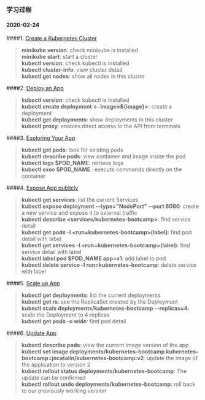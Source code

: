 ### 学习过程

#### 2020-02-24

####1. [Create a Kubernetes Cluster](https://kubernetes.io/docs/tutorials/kubernetes-basics/create-cluster/cluster-intro/)
> **minikube version**: check minikube is installed  
> **minikube start**: start a cluster  
> **kubectl version**: check kubectl is installed   
> **kubectl cluster-info**: view cluster detail  
> **kubectl get nodes**: show all nodes in this cluster

####2. [Deploy an App](https://kubernetes.io/docs/tutorials/kubernetes-basics/deploy-app/deploy-intro/)
> **kubectl version**: check kubectl is installed   
> **kubectl create deployment <name> <--image=${image}>**: create a deployment   
> **kubectl get deployments**: show deployments in this cluster   
> **kubectl proxy**: enables direct access to the API from  terminals 

####3. [Exploring Your App](https://kubernetes.io/docs/tutorials/kubernetes-basics/deploy-app/deploy-intro/)
> **kubectl get pods**: look for existing pods  
> **kubectl describe pods**: view container and image inside the pod  
> **kubectl logs $POD_NAME**: retrieve logs  
> **kubectl exec $POD_NAME <cmdInContainer>**: execute commands directly on the container  

####4. [Expose App publicly](https://kubernetes.io/docs/tutorials/kubernetes-basics/expose/expose-intro/)
> **kubectl get services**: list the current Services  
> **kubectl expose deployment --type="NodePort" --port 8080**: create a new service and expose it to external traffic  
> **kubectl describe <services/kubernetes-bootcamp>**: find service detail  
> **kubectl get pods -l <run=kubernetes-bootcamp>(label)**: find pod detail with label  
> **kubectl get services -l <run=kubernetes-bootcamp>(label)**: find service detail with label  
> **kubectl label pod $POD_NAME app=v1**: add label to pod   
> **kubectl delete service -l run=kubernetes-bootcamp**: delete service with label   

####5. [Scale up App](https://kubernetes.io/docs/tutorials/kubernetes-basics/scale/scale-intro/)
> **kubectl get deployments**: list the current deployments  
> **kubectl get rs**: see the ReplicaSet created by the Deployment  
> **kubectl scale deployments/kubernetes-bootcamp --replicas=4**: scale the Deployment to 4 replicas  
> **kubectl get pods -o wide**: find pod detail  

####6. [Update App](https://kubernetes.io/docs/tutorials/kubernetes-basics/update/update-intro/)
> **kubectl describe pods**: view the current image version of the app  
> **kubectl set image deployments/kubernetes-bootcamp kubernetes-bootcamp=jocatalin/kubernetes-bootcamp:v2**: update the image of the application to version 2  
> **kubectl rollout status deployments/kubernetes-bootcamp**: The update can be confirmed  
> **kubectl rollout undo deployments/kubernetes-bootcamp**: roll back to our previously working version  


